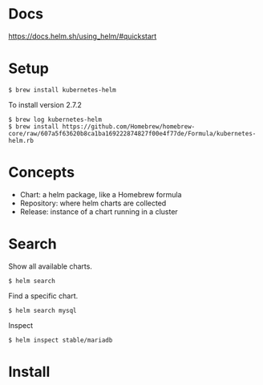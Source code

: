# Docs
https://docs.helm.sh/using_helm/#quickstart

# Setup
```console
$ brew install kubernetes-helm
```

To install version 2.7.2
```console
$ brew log kubernetes-helm
$ brew install https://github.com/Homebrew/homebrew-core/raw/607a5f63620b8ca1ba169222874827f00e4f77de/Formula/kubernetes-helm.rb
```

# Concepts
* Chart: a helm package, like a Homebrew formula
* Repository: where helm charts are collected
* Release: instance of a chart running in a cluster


# Search

Show all available charts.
```console
$ helm search
```

Find a specific chart.
```console
$ helm search mysql
```

Inspect
```console
$ helm inspect stable/mariadb
```

# Install

